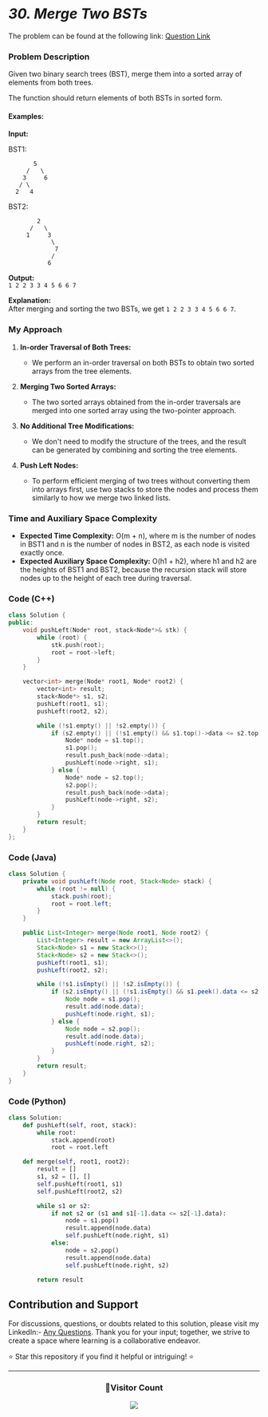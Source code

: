 # _30. Merge Two BSTs_

The problem can be found at the following link: [Question Link](https://www.geeksforgeeks.org/problems/merge-two-bst-s/1)

### Problem Description

Given two binary search trees (BST), merge them into a sorted array of elements from both trees.

The function should return elements of both BSTs in sorted form.

#### Examples:

**Input:**

BST1:

```
       5
     /   \
    3     6
   / \
  2   4
```

BST2:

```
        2
      /   \
     1     3
            \
             7
            /
           6
```

**Output:**  
`1 2 2 3 3 4 5 6 6 7`

**Explanation:**  
After merging and sorting the two BSTs, we get `1 2 2 3 3 4 5 6 6 7`.

### My Approach

1. **In-order Traversal of Both Trees:**

   - We perform an in-order traversal on both BSTs to obtain two sorted arrays from the tree elements.

2. **Merging Two Sorted Arrays:**

   - The two sorted arrays obtained from the in-order traversals are merged into one sorted array using the two-pointer approach.

3. **No Additional Tree Modifications:**

   - We don't need to modify the structure of the trees, and the result can be generated by combining and sorting the tree elements.

4. **Push Left Nodes:**
   - To perform efficient merging of two trees without converting them into arrays first, use two stacks to store the nodes and process them similarly to how we merge two linked lists.

### Time and Auxiliary Space Complexity

- **Expected Time Complexity:** O(m + n), where m is the number of nodes in BST1 and n is the number of nodes in BST2, as each node is visited exactly once.
- **Expected Auxiliary Space Complexity:** O(h1 + h2), where h1 and h2 are the heights of BST1 and BST2, because the recursion stack will store nodes up to the height of each tree during traversal.

### Code (C++)

```cpp
class Solution {
public:
    void pushLeft(Node* root, stack<Node*>& stk) {
        while (root) {
            stk.push(root);
            root = root->left;
        }
    }

    vector<int> merge(Node* root1, Node* root2) {
        vector<int> result;
        stack<Node*> s1, s2;
        pushLeft(root1, s1);
        pushLeft(root2, s2);

        while (!s1.empty() || !s2.empty()) {
            if (s2.empty() || (!s1.empty() && s1.top()->data <= s2.top()->data)) {
                Node* node = s1.top();
                s1.pop();
                result.push_back(node->data);
                pushLeft(node->right, s1);
            } else {
                Node* node = s2.top();
                s2.pop();
                result.push_back(node->data);
                pushLeft(node->right, s2);
            }
        }
        return result;
    }
};
```

### Code (Java)

```java
class Solution {
    private void pushLeft(Node root, Stack<Node> stack) {
        while (root != null) {
            stack.push(root);
            root = root.left;
        }
    }

    public List<Integer> merge(Node root1, Node root2) {
        List<Integer> result = new ArrayList<>();
        Stack<Node> s1 = new Stack<>();
        Stack<Node> s2 = new Stack<>();
        pushLeft(root1, s1);
        pushLeft(root2, s2);

        while (!s1.isEmpty() || !s2.isEmpty()) {
            if (s2.isEmpty() || (!s1.isEmpty() && s1.peek().data <= s2.peek().data)) {
                Node node = s1.pop();
                result.add(node.data);
                pushLeft(node.right, s1);
            } else {
                Node node = s2.pop();
                result.add(node.data);
                pushLeft(node.right, s2);
            }
        }
        return result;
    }
}
```

### Code (Python)

```python
class Solution:
    def pushLeft(self, root, stack):
        while root:
            stack.append(root)
            root = root.left

    def merge(self, root1, root2):
        result = []
        s1, s2 = [], []
        self.pushLeft(root1, s1)
        self.pushLeft(root2, s2)

        while s1 or s2:
            if not s2 or (s1 and s1[-1].data <= s2[-1].data):
                node = s1.pop()
                result.append(node.data)
                self.pushLeft(node.right, s1)
            else:
                node = s2.pop()
                result.append(node.data)
                self.pushLeft(node.right, s2)

        return result
```

## Contribution and Support

For discussions, questions, or doubts related to this solution, please visit my LinkedIn:- [Any Questions](https://www.linkedin.com/in/patel-hetkumar-sandipbhai-8b110525a/). Thank you for your input; together, we strive to create a space where learning is a collaborative endeavor.

⭐ Star this repository if you find it helpful or intriguing! ⭐

---

<div align=center>
  <h3><b>📍Visitor Count</b></h3>
</div>

<p align="center">
  <img src="https://profile-counter.glitch.me/Hunterdii/count.svg" />
</p>

